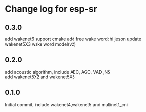 # Change log for esp-sr

## 0.3.0
add wakenet6
support cmake
add free wake word: hi jeson
update wakenet5X3 wake word model(v2)

## 0.2.0
add acoustic algorithm, include AEC, AGC, VAD ,NS  
add wakenet5X2 and wakenet5X3  

## 0.1.0 
Initial commit, include wakenet4,wakenet5 and multinet1_cni  
